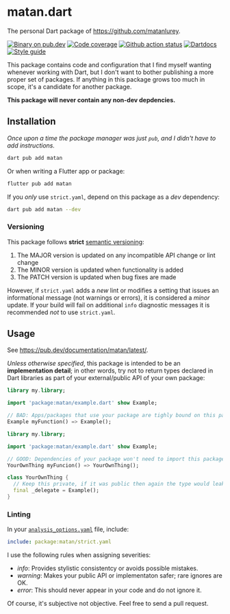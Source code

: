 # matan.dart

The personal Dart package of <https://github.com/matanlurey>.

[![Binary on pub.dev][pub_img]][pub_url]
[![Code coverage][cov_img]][cov_url]
[![Github action status][gha_img]][gha_url]
[![Dartdocs][doc_img]][doc_url]
[![Style guide][sty_img]][sty_url]

[pub_url]: https://pub.dev/packages/matan
[pub_img]: https://img.shields.io/pub/v/matan.svg
[gha_url]: https://github.com/matanlurey/matan.dart/actions
[gha_img]: https://github.com/matanlurey/matan.dart/workflows/Dart/badge.svg
[cov_url]: https://codecov.io/gh/matanlurey/matan.dart
[cov_img]: https://codecov.io/gh/matanlurey/matan.dart/branch/main/graph/badge.svg
[doc_url]: https://pub.dev/documentation/matan/latest
[doc_img]: https://img.shields.io/badge/Documentation-matan-blue.svg
[sty_url]: https://pub.dev/packages/matan
[sty_img]: https://img.shields.io/badge/style-matan-9cf.svg

This package contains code and configuration that I find myself wanting whenever
working with Dart, but I don't want to bother publishing a more proper set of
packages. If anything in this package grows too much in scope, it's a candidate
for another package.

**This package will never contain any non-dev depdencies.**

## Installation

_Once upon a time the package manager was just `pub`, and I didn't have to add
instructions._

```bash
dart pub add matan
```

Or when writing a Flutter app or package:

```bash
flutter pub add matan
```

If you _only_ use `strict.yaml`, depend on this package as a _dev_ dependency:

```bash
dart pub add matan --dev
```

### Versioning

This package follows **strict** [semantic versioning](https://semver.org/):

1. The MAJOR version is updated on any incompatible API change or lint change
2. The MINOR version is updated when functionality is added
3. The PATCH version is updated when bug fixes are made

However, if `strict.yaml` adds a _new_ lint or modifies a setting that issues
an informational message (not warnings or errors), it is considered a _minor_
update. If your build will fail on additional `info` diagnostic messages
it is recommended _not_ to use `strict.yaml`.

## Usage

See <https://pub.dev/documentation/matan/latest/>.

_Unless otherwise specified_, this package is intended to be an **implementation
detail**; in other words, try not to return types declared in Dart libraries as
part of your external/public API of your own package:

```dart
library my.library;

import 'package:matan/example.dart' show Example;

// BAD: Apps/packages that use your package are tighly bound on this package.
Example myFunction() => Example();
```

```dart
library my.library;

import 'package:matan/example.dart' show Example;

// GOOD: Dependencies of your package won't need to import this package.
YourOwnThing myFuncion() => YourOwnThing();

class YourOwnThing {
  // Keep this private, if it was public then again the type would leak out.
  final _delegate = Example();
}
```

### Linting

In your
[`analysis_options.yaml`](https://dart.dev/guides/language/analysis-options)
file, include:

```yaml
include: package:matan/strict.yaml
```

I use the following rules when assigning severities:

- _info_: Provides stylistic consistentcy or avoids possible mistakes.
- _warning_: Makes your public API or implementaton safer; rare ignores are OK.
- _error_: This should never appear in your code and do not ignore it.

Of course, it's subjective not objective. Feel free to send a pull request.
